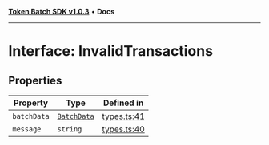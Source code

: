 [**Token Batch SDK v1.0.3**](../index.md) • **Docs**

***

# Interface: InvalidTransactions

## Properties

| Property | Type | Defined in |
| ------ | ------ | ------ |
| `batchData` | [`BatchData`](BatchData.md) | [types.ts:41](https://github.com/aditya172926/token_batch_sdk/blob/56726a79cc25b23d56d020ebc05b9e52e0c44b4b/src/types.ts#L41) |
| `message` | `string` | [types.ts:40](https://github.com/aditya172926/token_batch_sdk/blob/56726a79cc25b23d56d020ebc05b9e52e0c44b4b/src/types.ts#L40) |
